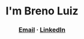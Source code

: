 <h1 align="center">
  I'm Breno Luiz
</h1>

<h3 align="center">
  <a href="mailto:brenluiz13@gmail.com">Email</a> · 
  <a href="www.linkedin.com/in/breno-luiz-silva">LinkedIn</a>
</h3>
